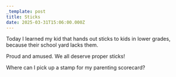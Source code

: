 ```yaml
---
_template: post
title: Sticks
date: 2025-03-31T15:06:00.000Z
---
```

Today I learned my kid that hands out sticks to kids in lower grades, because their school yard lacks them.

Proud and amused. We all deserve proper sticks!

Where can I pick up a stamp for my parenting scorecard?
